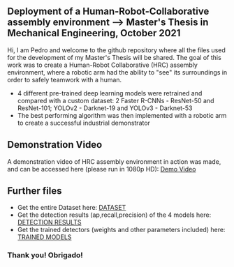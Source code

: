 ## Deployment of a Human-Robot-Collaborative assembly environment --> Master's Thesis in Mechanical Engineering, October 2021

Hi, I am Pedro and welcome to the github repository where all the files used for the development of my Master's Thesis will be shared.
The goal of this work was to create a Human-Robot Collaborative (HRC) assembly environment, where a robotic arm had the ability to "see" its surroundings in order to safely teamwork with a human.

* 4 different pre-trained deep learning models were retrained and compared with a custom dataset: 2 Faster R-CNNs - ResNet-50 and ResNet-101; YOLOv2 - Darknet-19 and YOLOv3 - Darknet-53
* The best performing algorithm was then implemented with a robotic arm to create a successful industrial demonstrator

## Demonstration Video

A demonstration video of HRC assembly environment in action was made, and can be accessed here (please run in 1080p HD): [Demo Video](https://drive.google.com/file/d/1dm0TF7PWZYt1xAQz2TjbWK4k832VvJIb/view)

## Further files
* Get the entire Dataset here: [DATASET](https://drive.google.com/drive/folders/1EyPcvHgLtMx68qH2opfdCQB7vPRv1_NR?usp=sharing)
* Get the detection results (ap,recall,precision) of the 4 models here: [DETECTION RESULTS](https://drive.google.com/drive/folders/1VMDGM7Hc87C9SoyeVK3TCwOBDLMoTWcC?usp=sharing)
* Get the trained detectors (weights and other parameters included) here: [TRAINED MODELS](https://drive.google.com/drive/folders/1iw6DwgWslzrwfa4bWX86Xaz2XKEjFf9E?usp=sharing)

### Thank you! Obrigado!